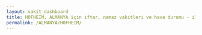 ```yaml
---
layout: vakit_dashboard
title: HOFHEIM, ALMANYA için iftar, namaz vakitleri ve hava durumu - ilçe/eyalet seç
permalink: /ALMANYA/HOFHEIM/
---
```


<script type="text/javascript">
  var GLOBAL_COUNTRY = 'ALMANYA';
  var GLOBAL_CITY = 'HOFHEIM';
  var GLOBAL_STATE = '';
  var lat = 72;
  var lon = 21;
</script>
